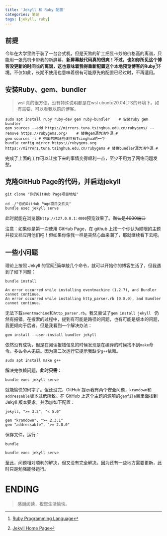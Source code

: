 ```yaml
---
title: 'Jekyll 和 Ruby 配置'
categories: 笔记
tags: [jekyll, ruby]
---
```


## 前提

今年在大学里终于装了一台台式机，但是天煞的矿工把显卡炒的价格高的离谱，只能用一张亮机卡带我的新屏幕，**新屏幕敲代码真的很爽！**不过，也如你所见这个博客没更新的时间长的离谱，这也意味着我得重新配置这个本地预览博客的**Ruby**[^1]环境。不仅如此，长期不使用也意味着很有可能原先的配置已经过时，不再适用。

[^1]:[Ruby Programming Language](https://www.ruby-lang.org/en/)

## 安装Ruby、gem、bundler

> wsl 真的很方便，没有特殊说明都是在wsl ubuntu20.04LTS的环境下。如有需要，可以看我以前的博客。

```shell
sudo apt install ruby ruby-dev gem ruby-bundler    # 安装ruby gem bundler
gem sources --add https://mirrors.tuna.tsinghua.edu.cn/rubygems/ --remove https://rubygems.org/    # 替换gem源为清华源 #
gem sources -l # 列出的网址应该只有Tsinghua的一个
bundle config mirror.https://rubygems.org https://mirrors.tuna.tsinghua.edu.cn/rubygems # 替换bundler源为清华源 #
```

完成了上面的工作可以让接下来的事情变得顺利一点，至少不用为了网络问题发愁。

## 克隆GitHub Page的代码，并启动jekyll

``` shell
git clone "你的GitHub Page项目地址"

cd ./"你的GitHub Page项目文件夹"
bundle exec jekyll serve
```

此时就能在浏览器`http://127.0.0.1:4000`预览效果了。~~默认是4000端口~~

注意：如果你是第一次使用 GitHub Page，在 github 上找一个你认为顺眼的主题并按文档应用他们吧！但如果你像我一样是突然心血来潮了，那就继续看下去吧。

## 一些小问题

理论上按照 Jekyll 的官网[^2]简单敲几个命令，就可以开始你的博客生活了，但我遇到了如下问题：

[^2]:[Jekyll Home Page](https://jekyllrb.com/)


``` shell
bundle install

An error occurred while installing eventmachine (1.2.7), and Bundler cannot continue.
An error occurred while installing http_parser.rb (0.8.0), and Bundler cannot continue.
```

无法下载`eventmachine`和`http_parser.rb`。我又尝试了`gem install jekyll ` 仍然有报错。在搜索的过程中，提到有可能是路径的问题，也有可能是版本的问题，我更倾向于后者。但是我看到一个解决办法：

```shell
gem install --user-install bundler jekyll
```

依然没有成功，但是在阅读报错信息的时候发现是在编译的时候找不到`make`命令。~~多么令人无语~~。因为第二次运行它提示我缺少`g++`依赖。

```shell
sudo apt install make g++
```


解决完依赖问题，**此时只需：**

```shell
bundle exec jekyll serve
```

就能愉快的码字了。但还没完，GitHub 提示我有两个安全问题，`kramdown`和`addressable`版本过低所致。在 GitHub 上这个主题的源项的`gemfile`目里面找到 Jekyll 版本要求，并添加如下配置：

```ymal
jekyll, ">= 3.5", "< 5.0"

gem "kramdown", ">= 2.3.1"
gem "addressable", ">= 2.8.0"
```

保存文件，运行：

```shell
bundle

bundle exec jekyll serve
```

至此，问题相对顺利的解决，但又没有完全解决。因为还有一些地方需要更新，此时只是勉强能够运行。

# ENDING

> 感谢阅读，祝您生活愉快。
